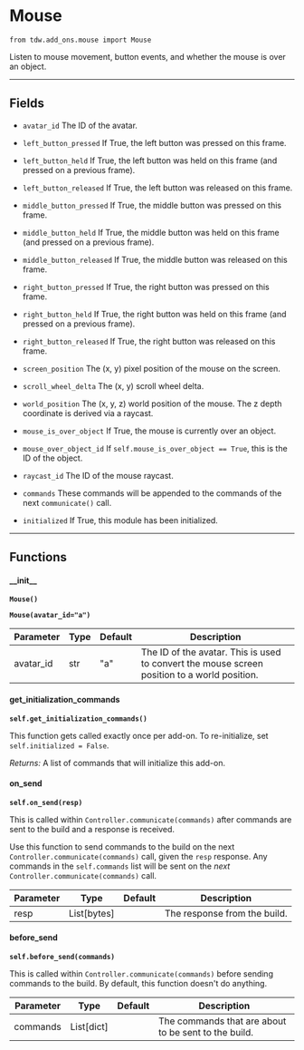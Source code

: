# Mouse

`from tdw.add_ons.mouse import Mouse`

Listen to mouse movement, button events, and whether the mouse is over an object.

***

## Fields

- `avatar_id` The ID of the avatar.

- `left_button_pressed` If True, the left button was pressed on this frame.

- `left_button_held` If True, the left button was held on this frame (and pressed on a previous frame).

- `left_button_released` If True, the left button was released on this frame.

- `middle_button_pressed` If True, the middle button was pressed on this frame.

- `middle_button_held` If True, the middle button was held on this frame (and pressed on a previous frame).

- `middle_button_released` If True, the middle button was released on this frame.

- `right_button_pressed` If True, the right button was pressed on this frame.

- `right_button_held` If True, the right button was held on this frame (and pressed on a previous frame).

- `right_button_released` If True, the right button was released on this frame.

- `screen_position` The (x, y) pixel position of the mouse on the screen.

- `scroll_wheel_delta` The (x, y) scroll wheel delta.

- `world_position` The (x, y, z) world position of the mouse. The z depth coordinate is derived via a raycast.

- `mouse_is_over_object` If True, the mouse is currently over an object.

- `mouse_over_object_id` If `self.mouse_is_over_object == True`, this is the ID of the object.

- `raycast_id` The ID of the mouse raycast.

- `commands` These commands will be appended to the commands of the next `communicate()` call.

- `initialized` If True, this module has been initialized.

***

## Functions

#### \_\_init\_\_

**`Mouse()`**

**`Mouse(avatar_id="a")`**

| Parameter | Type | Default | Description |
| --- | --- | --- | --- |
| avatar_id |  str  | "a" | The ID of the avatar. This is used to convert the mouse screen position to a world position. |

#### get_initialization_commands

**`self.get_initialization_commands()`**

This function gets called exactly once per add-on. To re-initialize, set `self.initialized = False`.

_Returns:_  A list of commands that will initialize this add-on.

#### on_send

**`self.on_send(resp)`**

This is called within `Controller.communicate(commands)` after commands are sent to the build and a response is received.

Use this function to send commands to the build on the next `Controller.communicate(commands)` call, given the `resp` response.
Any commands in the `self.commands` list will be sent on the *next* `Controller.communicate(commands)` call.

| Parameter | Type | Default | Description |
| --- | --- | --- | --- |
| resp |  List[bytes] |  | The response from the build. |

#### before_send

**`self.before_send(commands)`**

This is called within `Controller.communicate(commands)` before sending commands to the build. By default, this function doesn't do anything.

| Parameter | Type | Default | Description |
| --- | --- | --- | --- |
| commands |  List[dict] |  | The commands that are about to be sent to the build. |